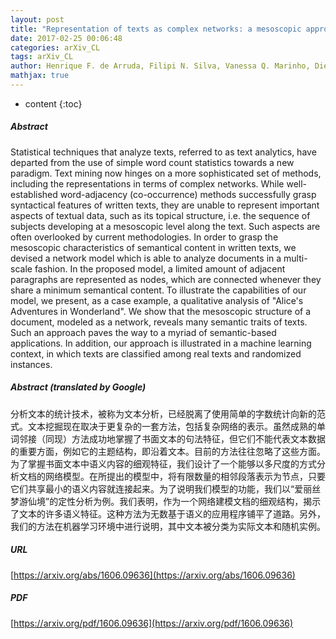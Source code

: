 ```yaml
---
layout: post
title: "Representation of texts as complex networks: a mesoscopic approach"
date: 2017-02-25 00:06:48
categories: arXiv_CL
tags: arXiv_CL
author: Henrique F. de Arruda, Filipi N. Silva, Vanessa Q. Marinho, Diego R. Amancio, Luciano da F. Costa
mathjax: true
---
```


* content
{:toc}

##### Abstract
Statistical techniques that analyze texts, referred to as text analytics, have departed from the use of simple word count statistics towards a new paradigm. Text mining now hinges on a more sophisticated set of methods, including the representations in terms of complex networks. While well-established word-adjacency (co-occurrence) methods successfully grasp syntactical features of written texts, they are unable to represent important aspects of textual data, such as its topical structure, i.e. the sequence of subjects developing at a mesoscopic level along the text. Such aspects are often overlooked by current methodologies. In order to grasp the mesoscopic characteristics of semantical content in written texts, we devised a network model which is able to analyze documents in a multi-scale fashion. In the proposed model, a limited amount of adjacent paragraphs are represented as nodes, which are connected whenever they share a minimum semantical content. To illustrate the capabilities of our model, we present, as a case example, a qualitative analysis of "Alice's Adventures in Wonderland". We show that the mesoscopic structure of a document, modeled as a network, reveals many semantic traits of texts. Such an approach paves the way to a myriad of semantic-based applications. In addition, our approach is illustrated in a machine learning context, in which texts are classified among real texts and randomized instances.

##### Abstract (translated by Google)
分析文本的统计技术，被称为文本分析，已经脱离了使用简单的字数统计向新的范式。文本挖掘现在取决于更复杂的一套方法，包括复杂网络的表示。虽然成熟的单词邻接（同现）方法成功地掌握了书面文本的句法特征，但它们不能代表文本数据的重要方面，例如它的主题结构，即沿着文本。目前的方法往往忽略了这些方面。为了掌握书面文本中语义内容的细观特征，我们设计了一个能够以多尺度的方式分析文档的网络模型。在所提出的模型中，将有限数量的相邻段落表示为节点，只要它们共享最小的语义内容就连接起来。为了说明我们模型的功能，我们以“爱丽丝梦游仙境”的定性分析为例。我们表明，作为一个网络建模文档的细观结构，揭示了文本的许多语义特征。这种方法为无数基于语义的应用程序铺平了道路。另外，我们的方法在机器学习环境中进行说明，其中文本被分类为实际文本和随机实例。

##### URL
[https://arxiv.org/abs/1606.09636](https://arxiv.org/abs/1606.09636)

##### PDF
[https://arxiv.org/pdf/1606.09636](https://arxiv.org/pdf/1606.09636)

